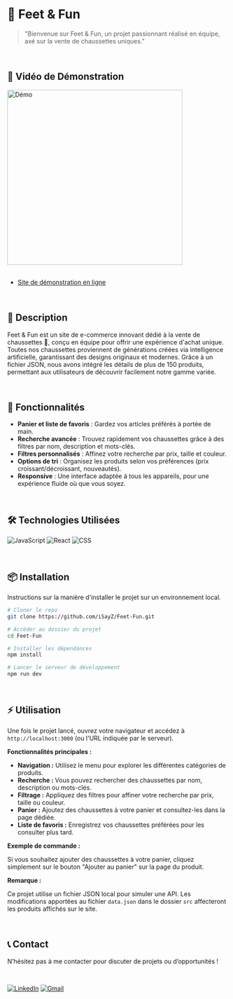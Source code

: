 # 🧦 Feet & Fun

> "Bienvenue sur Feet & Fun, un projet passionnant réalisé en équipe, axé sur la vente de chaussettes uniques."

<br>

## 🎥 Vidéo de Démonstration

<div>
  <a href="https://drive.google.com/file/d/1Gv6c8CJhwKkj04s0U8DzqYdQmTMVIQSq/view?usp=sharing">
    <img src="https://i.ibb.co/znC81Fn/shop-min.png" alt="Démo" width="400" />
  </a>
</div>

<br>

- [Site de démonstration en ligne](https://feet-n-fun.vercel.app/)

<br>

## 📜 Description

Feet & Fun est un site de e-commerce innovant dédié à la vente de chaussettes 🧦, conçu en équipe pour offrir une expérience d'achat unique. Toutes nos chaussettes proviennent de générations créées via intelligence artificielle, garantissant des designs originaux et modernes. Grâce à un fichier JSON, nous avons intégré les détails de plus de 150 produits, permettant aux utilisateurs de découvrir facilement notre gamme variée.

<br>

## 🚀 Fonctionnalités

- **Panier et liste de favoris** : Gardez vos articles préférés à portée de main.
- **Recherche avancée** : Trouvez rapidement vos chaussettes grâce à des filtres par nom, description et mots-clés.
- **Filtres personnalisés** : Affinez votre recherche par prix, taille et couleur.
- **Options de tri** : Organisez les produits selon vos préférences (prix croissant/décroissant, nouveautés).
- **Responsive** : Une interface adaptée à tous les appareils, pour une expérience fluide où que vous soyez.


<br>

## 🛠 Technologies Utilisées

![JavaScript](https://img.shields.io/badge/JavaScript-F7DF1E?style=for-the-badge&logo=javascript&logoColor=black)
![React](https://img.shields.io/badge/React-61DAFB?style=for-the-badge&logo=react&logoColor=black)
![CSS](https://img.shields.io/badge/CSS-1572B6?style=for-the-badge&logo=css3&logoColor=white)

<br>

## 📦 Installation

Instructions sur la manière d'installer le projet sur un environnement local.

```bash
# Cloner le repo
git clone https://github.com/iSayZ/Feet-Fun.git

# Accéder au dossier du projet
cd Feet-Fun

# Installer les dépendances
npm install

# Lancer le serveur de développement
npm run dev
```

<br>

## ⚡ Utilisation

Une fois le projet lancé, ouvrez votre navigateur et accédez à `http://localhost:3000` (ou l'URL indiquée par le serveur).

**Fonctionnalités principales :**

- **Navigation :** Utilisez le menu pour explorer les différentes catégories de produits.
- **Recherche :** Vous pouvez rechercher des chaussettes par nom, description ou mots-clés.
- **Filtrage :** Appliquez des filtres pour affiner votre recherche par prix, taille ou couleur.
- **Panier :** Ajoutez des chaussettes à votre panier et consultez-les dans la page dédiée.
- **Liste de favoris :** Enregistrez vos chaussettes préférées pour les consulter plus tard.

**Exemple de commande :**

Si vous souhaitez ajouter des chaussettes à votre panier, cliquez simplement sur le bouton "Ajouter au panier" sur la page du produit.

**Remarque :**

Ce projet utilise un fichier JSON local pour simuler une API. Les modifications apportées au fichier `data.json` dans le dossier `src` affecteront les produits affichés sur le site.

<br>

## 📞 Contact
N’hésitez pas à me contacter pour discuter de projets ou d’opportunités !

<br>

[![LinkedIn](https://img.shields.io/badge/LinkedIn-0A66C2?style=for-the-badge&logo=linkedin&logoColor=white)](https://www.linkedin.com/in/alexis-estrine/)
[![Gmail](https://img.shields.io/badge/Gmail-D14836?style=for-the-badge&logo=gmail&logoColor=white)](mailto:estrine.alexis@gmail.com)
